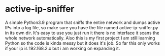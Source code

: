 # active-ip-sniffer
A simple Python3.9 program that sniffs the entire network and dumps active IPs into a log file, so make sure you have the file named active-ip-sniffer.py in its own dir.
It's easy to use you just run it there is no interface it scans the whole network automatically.
Also this is my first project I am still learning Python so the code is kinda messy but it does it's job.
So far this only works if your ip is 192.168.2.x but i am working on expanding it.
